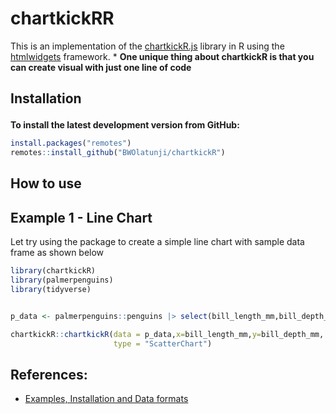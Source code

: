 # chartkickRR
This is an implementation of the  [chartkickR.js](https://chartkickR.com/) library in R using the [htmlwidgets](https://github.com/ramnathv/htmlwidgets) framework.
*
**One unique thing about chartkickR is that you can create visual with just one line of code**

<h2 id="install">

Installation

</h2>


**To install the latest development version from GitHub:**

``` r
install.packages("remotes")
remotes::install_github("BWOlatunji/chartkickR")
```

<h2 id="usage">

How to use

</h2>

## Example 1 - Line Chart
Let try using the package to create a simple line chart with sample data frame as shown below

``` r
library(chartkickR)
library(palmerpenguins)
library(tidyverse)


p_data <- palmerpenguins::penguins |> select(bill_length_mm,bill_depth_mm)

chartkickR::chartkickR(data = p_data,x=bill_length_mm,y=bill_depth_mm,
                       type = "ScatterChart")
```



## References:
- [Examples, Installation and Data formats](https://github.com/ankane/chartkickR.js)
